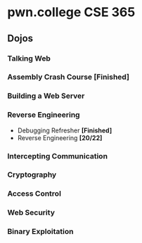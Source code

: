 # pwn.college CSE 365
## Dojos
### Talking Web
### Assembly Crash Course **[Finished]**

### Building a Web Server
### Reverse Engineering
- Debugging Refresher **[Finished]**
- Reverse Engineering **[20/22]**
### Intercepting Communication
### Cryptography

### Access Control

### Web Security

### Binary Exploitation

